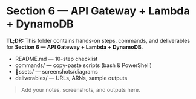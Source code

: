 ﻿# Section 6 — API Gateway + Lambda + DynamoDB

**TL;DR:** This folder contains hands-on steps, commands, and deliverables for **Section 6 — API Gateway + Lambda + DynamoDB**.

- README.md — 10-step checklist
- commands/ — copy-paste scripts (bash & PowerShell)
- ssets/ — screenshots/diagrams
- deliverables/ — URLs, ARNs, sample outputs

> Add your notes, screenshots, and outputs here.
